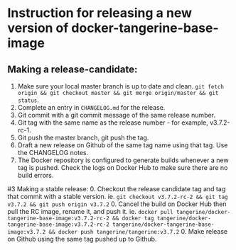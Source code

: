 # Instruction for releasing a new version of docker-tangerine-base-image

## Making a release-candidate:
1. Make sure your local master branch is up to date and clean. `git fetch origin && git checkout master && git merge origin/master && git status`.
2. Complete an entry in `CHANGELOG.md` for the release.
3. Git commit with a git commit message of the same release number.
4. Git tag with the same name as the release number - for example, v3.7.2-rc-1.
5. Git push the master branch, git push the tag.
6. Draft a new release on Github of the same tag name using that tag. Use the CHANGELOG notes.
7. The Docker repository is configured to generate builds whenever a new tag is pushed. Check the logs on Docker Hub to make sure there are no build errors.

#3 Making a stable release:
0. Checkout the release candidate tag and tag that commit with a stable version. ie. `git checkout v3.7.2-rc-2 && git tag v3.7.2 && git push origin v3.7.2`
0. Cancel the build on Docker Hub then pull the RC image, rename it, and push it. ie. `docker pull tangerine/docker-tangerine-base-image:v3.7.2-rc-2 && docker tag tangerine/docker-tangerine-base-image:v3.7.2-rc-2 tangerine/docker-tangerine-base-image:v3.7.2 && docker push tangerine/tangerine:v3.7.2`
0. Make release on Github using the same tag pushed up to Github.
